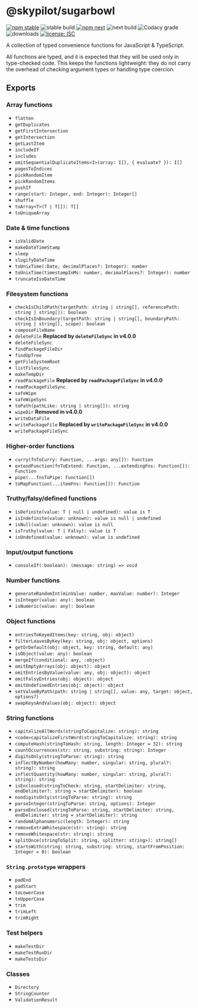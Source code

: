 # @skypilot/sugarbowl

[![npm stable](https://img.shields.io/npm/v/@skypilot/sugarbowl?label=stable)](https://www.npmjs.com/package/@skypilot/sugarbowl)
![stable build](https://img.shields.io/github/workflow/status/skypilot-dev/sugarbowl/Stable%20release?label=stable%20build)
[![npm next](https://img.shields.io/npm/v/@skypilot/sugarbowl/next?label=next)](https://www.npmjs.com/package/@skypilot/sugarbowl)
![next build](https://img.shields.io/github/workflow/status/skypilot-dev/sugarbowl/Prerelease?branch=next&label=next%20build)
![Codacy grade](https://img.shields.io/codacy/grade/218540d35b43406f802719cd8af93a10)
![downloads](https://img.shields.io/npm/dm/@skypilot/sugarbowl)
[![license: ISC](https://img.shields.io/badge/license-ISC-blue.svg)](https://opensource.org/licenses/ISC)

A collection of typed convenience functions for JavaScript & TypeScript.

All functions are typed, and it is expected that they will be used only in
type-checked code. This keeps the functions lightweight: they do not
carry the overhead of checking argument types or handling type coercion.

## Exports

### Array functions

-   `flatten`
-   `getDuplicates`
-   `getFirstIntersection`
-   `getIntersection`
-   `getLastItem`
-   `includeIf`
-   `includes`
-   `omitSequentialDuplicateItems<I>(array: I[], { evaluate? }): I[]`
-   `pagesToIndices`
-   `pickRandomItem`
-   `pickRandomItems`
-   `pushIf`
-   `range(start: Integer, end: Integer): Integer[]`
-   `shuffle`
-   `toArray<T>(T | T[]): T[]`
-   `toUniqueArray`

### Date & time functions

-   `isValidDate`
-   `makeDateTimeStamp`
-   `sleep`
-   `slugifyDateTime`
-   `toUnixTime(:Date, decimalPlaces?: Integer): number`
-   `toUnixTime(timestampInMs: number, decimalPlaces?: Integer): number`
-   `truncateIsoDateTime`

### Filesystem functions

-   `checkIsChildPath(targetPath: string | string[], referencePath: string | string[]): boolean`
-   `checkIsInBoundary(targetPath: string | string[], boundaryPath: string | string[], scope): boolean`
-   `composeFileName`
-   `deleteFile` **Replaced by `deleteFileSync` in v4.0.0**
-   `deleteFileSync`
-   `findPackageFileDir`
-   `findUpTree`
-   `getFileSystemRoot`
-   `listFilesSync`
-   `makeTempDir`
-   `readPackageFile` **Replaced by `readPackageFileSync` in v4.0.0**
-   `readPackageFileSync`
-   `safeWipe`
-   `safeWipeSync`
-   `toPath(pathLike: string | string[]): string`
-   `wipeDir` **Removed in v4.0.0**
-   `writeDataFile`
-   `writePackageFile` **Replaced by `writePackageFileSync` in v4.0.0**
-   `writePackageFileSync`

### Higher-order functions

-   `curry(fnToCurry: Function, ...args: any[]): Function`
-   `extendFunction(fnToExtend: Function, ...extendingFns: Function[]): Function`
-   `pipe(...fnsToPipe: Function[])`
-   `toMapFunction(...itemFns: Function[]): Function`

### Truthy/falsy/defined functions

-   `isDefinite(value: T | null | undefined): value is T`
-   `isIndefinite(value: unknown): value is null | undefined`
-   `isNull(value: unknown): value is null`
-   `isTruthy(value: T | Falsy): value is T`
-   `isUndefined(value: unknown): value is undefined`

### Input/output functions

-   `consoleIf(:boolean): (message: string) => void`

### Number functions

-   `generateRandomInt(minValue: number, maxValue: number): Integer`
-   `isInteger(value: any): boolean`
-   `isNumeric(value: any): boolean`

### Object functions

-   `entriesToKeyedItems(key: string, obj: object)`
-   `filterLeavesByKey(key: string, obj: object, options)`
-   `getOrDefault(obj: object, key: string, default: any)`
-   `isObject(value: any): boolean`
-   `mergeIf(conditional: any, :object)`
-   `omitEmptyArrays(obj: object): object`
-   `omitEntriesByValue(value: any, obj: object): object`
-   `omitFalsyEntries(obj: object): object`
-   `omitUndefinedEntries(obj: object): object`
-   `setValueByPath(path: string | string[], value: any, target: object, options?)`
-   `swapKeysAndValues(obj: object): object`

### String functions

-   `capitalizeAllWords(stringToCapitalize: string): string`
-   `<code>capitalizeFirstWord(stringToCapitalize: string): string`
-   `computeHash(stringToHash: string, length: Integer = 32): string`
-   `countOccurrences(str: string, substring: string): Integer`
-   `digitsOnly(stringToParse: string): string`
-   `inflectByNumber(howMany: number, singular: string, plural?: string): string`
-   `inflectQuantity(howMany: number, singular: string, plural?: string): string`
-   `isEnclosed(stringToCheck: string, startDelimiter: string, endDelimiter?: string = startDelimiter): boolean`
-   `nondigitsOnly(stringToParse: string): string`
-   `parseInteger(stringToParse: string, options): Integer`
-   `parseEnclosed(stringToParse: string, startDelimiter: string, endDelimiter: string = startDelimiter): string`
-   `randomAlphanumeric(length: Integer): string`
-   `removeExtraWhitespace(str: string): string`
-   `removeWhitespace(str: string): string`
-   `splitOnce(stringToSplit: string, splitter: string>): string[]`
-   `startsWith(string: string, substring: string, startFromPosition: Integer = 0): boolean`

### `String.prototype` wrappers

-   `padEnd`
-   `padStart`
-   `toLowerCase`
-   `toUpperCase`
-   `trim`
-   `trimLeft`
-   `trimRight`

### Test helpers

-   `makeTestDir`
-   `makeTestRunDir`
-   `makeTestsDir`

### Classes

-   `Directory`
-   `StringCounter`
-   `ValidationResult`
